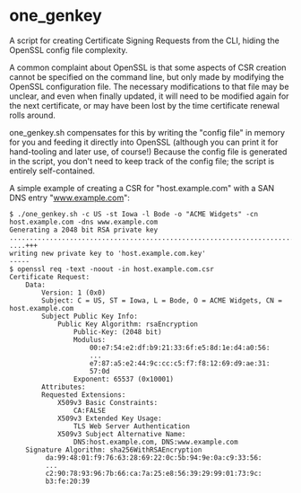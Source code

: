 # one_genkey
A script for creating Certificate Signing Requests from the CLI, hiding the OpenSSL config file complexity.

A common complaint about OpenSSL is that some aspects of CSR creation cannot be specified on the command line, but only made by modifying the OpenSSL configuration file.  The necessary modifications to that file may be unclear, and even when finally updated, it will need to be modified again for the next certificate, or may have been lost by the time certificate renewal rolls around.

one_genkey.sh compensates for this by writing the "config file" in memory for you and feeding it directly into OpenSSL (although you can print it for hand-tooling and later use, of course!)  Because the config file is generated in the script, you don't need to keep track of the config file; the script is entirely self-contained.

A simple example of creating a CSR for "host.example.com" with a SAN DNS entry "www.example.com":

```
$ ./one_genkey.sh -c US -st Iowa -l Bode -o "ACME Widgets" -cn host.example.com -dns www.example.com
Generating a 2048 bit RSA private key
.................................................................................................+++
....+++
writing new private key to 'host.example.com.key'
-----
$ openssl req -text -noout -in host.example.com.csr 
Certificate Request:
    Data:
        Version: 1 (0x0)
        Subject: C = US, ST = Iowa, L = Bode, O = ACME Widgets, CN = host.example.com
        Subject Public Key Info:
            Public Key Algorithm: rsaEncryption
                Public-Key: (2048 bit)
                Modulus:
                    00:e7:54:e2:df:b9:21:33:6f:e5:8d:1e:d4:a0:56:
                    ...
                    e7:87:a5:e2:44:9c:cc:c5:f7:f8:12:69:d9:ae:31:
                    57:0d
                Exponent: 65537 (0x10001)
        Attributes:
        Requested Extensions:
            X509v3 Basic Constraints: 
                CA:FALSE
            X509v3 Extended Key Usage: 
                TLS Web Server Authentication
            X509v3 Subject Alternative Name: 
                DNS:host.example.com, DNS:www.example.com
    Signature Algorithm: sha256WithRSAEncryption
         da:99:48:01:f9:76:63:28:69:22:0c:5b:94:9e:0a:c9:33:56:
         ...
         c2:90:78:93:96:7b:66:ca:7a:25:e8:56:39:29:99:01:73:9c:
         b3:fe:20:39
 ```

